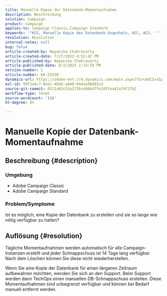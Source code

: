 ```yaml
---
title: Manuelle Kopie der Datenbank-Momentaufnahme
description: Beschreibung
solution: Campaign
product: Campaign
applies-to: Campaign Classic,Campaign Standard
keywords: '"KCS, Manuelle Kopie des Datenbank-Snapshots, ACC, ACS, '''
resolution: Resolution
internal-notes: null
bug: false
article-created-by: Nayanika Chakravarty
article-created-date: 7/27/2023 4:53:42 PM
article-published-by: Nayanika Chakravarty
article-published-date: 8/2/2023 2:14:59 PM
version-number: 1
article-number: KA-22530
dynamics-url: https://adobe-ent.crm.dynamics.com/main.aspx?forceUCI=1&pagetype=entityrecord&etn=knowledgearticle&id=d7f6e322-9e2c-ee11-bdf4-6045bd006149
exl-id: 99f2a4c7-0e5c-40a0-a840-944aad8d93cd
source-git-commit: 0311a02c52a273bce96b47fe2d3fea41a74f2fb2
workflow-type: tm+mt
source-wordcount: '116'
ht-degree: 8%

---
```


# Manuelle Kopie der Datenbank-Momentaufnahme

## Beschreibung {#description}


### Umgebung

- Adobe Campaign Classic
- Adobe Campaign Standard


### Problem/Symptome

Ist es möglich, eine Kopie der Datenbank zu erstellen und sie so lange wie nötig verfügbar zu halten?


## Auflösung {#resolution}


Tägliche Momentaufnahmen werden automatisch für alle Campaign-Instanzen erstellt und jeder Schnappschuss ist 14 Tage lang verfügbar. Nach dem Löschen können Sie diese nicht wiederherstellen.

Wenn Sie eine Kopie der Datenbank für einen längeren Zeitraum aufbewahren möchten, wenden Sie sich an den Support. Beim Support werden dann TechOps einen manuellen DB-Schnappschuss erstellen. Diese Momentaufnahmen sind unbegrenzt verfügbar und können bei Bedarf manuell entfernt werden.
